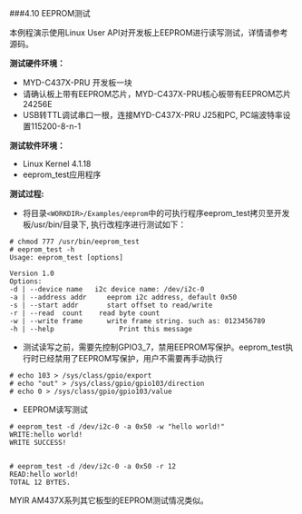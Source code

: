 ###4.10 EEPROM测试

本例程演示使用Linux User API对开发板上EEPROM进行读写测试，详情请参考源码。  

**测试硬件环境：**  
  * MYD-C437X-PRU 开发板一块  
  * 请确认板上带有EEPROM芯片，MYD-C437X-PRU核心板带有EEPROM芯片24256E  
  * USB转TTL调试串口一根，连接MYD-C437X-PRU J25和PC, PC端波特率设置115200-8-n-1

**测试软件环境：**  
  * Linux Kernel 4.1.18   
  * eeprom_test应用程序  
 
**测试过程:**  
  * 将目录`<WORKDIR>/Examples/eeprom`中的可执行程序eeprom_test拷贝至开发板/usr/bin/目录下, 执行改程序进行测试如下：  

```
# chmod 777 /usr/bin/eeprom_test
# eeprom_test -h 
Usage: eeprom_test [options]

Version 1.0
Options:
-d | --device name   i2c device name: /dev/i2c-0
-a | --address addr     eeprom i2c address, default 0x50
-s | --start addr       start offset to read/write
-r | --read  count    read byte count
-w | --write frame      write frame string. such as: 0123456789
-h | --help                Print this message

```  
   
  * 测试读写之前，需要先控制GPIO3_7，禁用EEPROM写保护。eeprom_test执行时已经禁用了EEPROM写保护，用户不需要再手动执行

```
# echo 103 > /sys/class/gpio/export
# echo "out" > /sys/class/gpio/gpio103/direction
# echo 0 > /sys/class/gpio/gpio103/value
```    
  * EEPROM读写测试  

```
# eeprom_test -d /dev/i2c-0 -a 0x50 -w "hello world!"
WRITE:hello world!
WRITE SUCCESS!


# eeprom_test -d /dev/i2c-0 -a 0x50 -r 12
READ:hello world!
TOTAL 12 BYTES.

```


MYIR AM437X系列其它板型的EEPROM测试情况类似。


